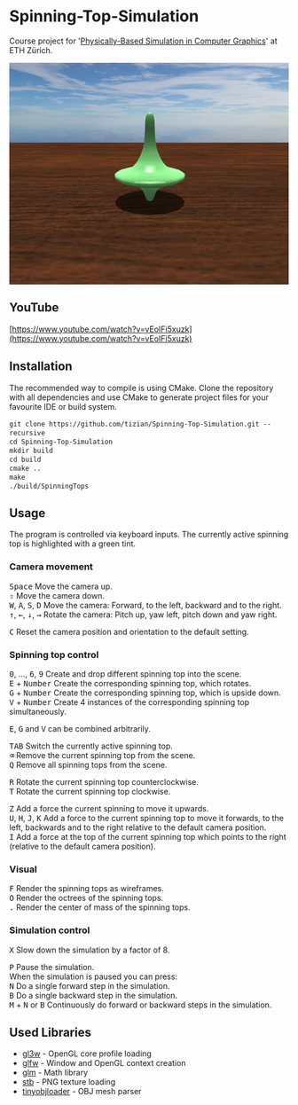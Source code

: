 # Spinning-Top-Simulation

Course project for '[Physically-Based Simulation in Computer Graphics](https://cgl.ethz.ch/teaching/simulation14/home.php)' at ETH Zürich.

<img src="screenshot.png" align="center" height="400" >

## YouTube

[https://www.youtube.com/watch?v=vEoIFi5xuzk](https://www.youtube.com/watch?v=vEoIFi5xuzk)

## Installation

The recommended way to compile is using CMake. Clone the repository with all dependencies and use CMake to generate project files for your favourite IDE or build system.

```
git clone https://github.com/tizian/Spinning-Top-Simulation.git --recursive
cd Spinning-Top-Simulation
mkdir build
cd build
cmake ..
make
./build/SpinningTops
```

## Usage

The program is controlled via keyboard inputs.
The currently active spinning top is highlighted with a green tint.

### Camera movement

<kbd>Space</kbd> Move the camera up.  
<kbd>⇧</kbd> Move the camera down.  
<kbd>W</kbd>, <kbd>A</kbd>, <kbd>S</kbd>, <kbd>D</kbd> Move the camera: Forward, to the left, backward and to the right.  
<kbd>&#x2191;</kbd>, <kbd>&#x2190;</kbd>, <kbd>&#x2193;</kbd>, <kbd>&#x2192;</kbd> Rotate the camera: Pitch up, yaw left, pitch down and yaw right.

<kbd>C</kbd> Reset the camera position and orientation to the default setting.

### Spinning top control

<kbd>0</kbd>, ..., <kbd>6</kbd>, <kbd>9</kbd> Create and drop different spinning top into the scene.  
<kbd>E</kbd> + <kbd>Number</kbd> Create the corresponding spinning top, which rotates.  
<kbd>G</kbd> + <kbd>Number</kbd> Create the corresponding spinning top, which is upside down.  
<kbd>V</kbd> + <kbd>Number</kbd> Create 4 instances of the corresponding spinning top simultaneously.

<kbd>E</kbd>, <kbd>G</kbd> and <kbd>V</kbd> can be combined arbitrarily.  

<kbd>TAB</kbd> Switch the currently active spinning top.  
<kbd>&#x232B;</kbd> Remove the current spinning top from the scene.  
<kbd>Q</kbd> Remove all spinning tops from the scene.

<kbd>R</kbd> Rotate the current spinning top counterclockwise.  
<kbd>T</kbd> Rotate the current spinning top clockwise.

<kbd>Z</kbd> Add a force the current spinning to move it upwards.  
<kbd>U</kbd>, <kbd>H</kbd>, <kbd>J</kbd>, <kbd>K</kbd> Add a force to the current spinning top to move it forwards, to the left, backwards and to the right relative to the default camera position.  
<kbd>I</kbd> Add a force at the top of the current spinning top which points to the right (relative to the default camera position).

### Visual

<kbd>F</kbd> Render the spinning tops as wireframes.  
<kbd>O</kbd> Render the octrees of the spinning tops.  
<kbd>.</kbd> Render the center of mass of the spinning tops.

### Simulation control

<kbd>X</kbd> Slow down the simulation by a factor of 8.

<kbd>P</kbd> Pause the simulation.  
When the simulation is paused you can press:  
<kbd>N</kbd> Do a single forward step in the simulation.  
<kbd>B</kbd> Do a single backward step in the simulation.  
<kbd>M</kbd> + <kbd>N</kbd> or <kbd>B</kbd> Continuously do forward or backward steps in the simulation.

## Used Libraries

* [gl3w](https://github.com/skaslev/gl3w) - OpenGL core profile loading
* [glfw](http://www.glfw.org/) - Window and OpenGL context creation
* [glm](http://glm.g-truc.net/0.9.8/index.html) - Math library
* [stb](https://github.com/nothings/stb) - PNG texture loading
* [tinyobjloader](https://github.com/syoyo/tinyobjloader) - OBJ mesh parser
